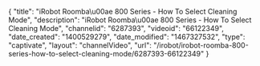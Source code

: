 {
    "title": "iRobot Roomba\u00ae 800 Series - How To Select Cleaning Mode",
    "description": "iRobot Roomba\u00ae 800 Series - How To Select Cleaning Mode",
    "channelid": "6287393",
    "videoid": "66122349",
    "date_created": "1400529279",
    "date_modified": "1467327532",
    "type": "captivate",
    "layout": "channelVideo",
    "url": "\/irobot\/irobot-roomba-800-series-how-to-select-cleaning-mode\/6287393-66122349"
}